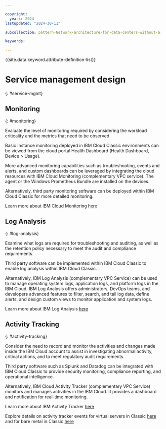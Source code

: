 ```yaml
---

copyright:
  years: 2024
lastupdated: "2024-30-11"

subcollection: pattern-Network-architecture-for-data-centers-without-a-Transit-Gateway-service

keywords:

---
```


{{site.data.keyword.attribute-definition-list}}

# Service management design
{: #service-mgmt}

## Monitoring
{: #monitoring}

Evaluate the level of monitoring required by considering the workload criticality and the metrics that need to be observed.

Basic instance monitoring deployed in IBM Cloud Classic environments can be viewed from the cloud portal Health Dashboard (Health Dashboard, Device \> Usage).

More advanced monitoring capabilities such as troubleshooting, events and alerts, and custom dashboards can be leveraged by integrating the cloud resources with IBM Cloud Monitoring (complementary VPC service). The agent or the Windows Prometheus Bundle are installed on the devices.

Alternatively, third party monitoring software can be deployed within IBM Cloud Classic for more detailed monitoring.

Learn more about IBM Cloud Monitoring [here](/docs/monitoring?topic=monitoring-getting-started#getting-started)

## Log Analysis
{: #log-analysis}

Examine what logs are required for troubleshooting and auditing, as well as the retention policy necessary to meet the audit and compliance requirements.

Third party software can be implemented within IBM Cloud Classic to enable log analysis within IBM Cloud Classic.

Alternatively, IBM Log Analysis (complementary VPC Service) can be used to manage operating system logs, application logs, and platform logs in the IBM Cloud. IBM Log Analysis offers administrators, DevOps teams, and developers advanced features to filter, search, and tail log data, define alerts, and design custom views to monitor application and system logs.

Learn more about IBM Log Analysis [here](/docs/log-analysis?topic=log-analysis-getting-started#getting-started)

## Activity Tracking
{: #activity-tracking}

Consider the need to record and monitor the activities and changes made inside the IBM Cloud account to assist in investigating abnormal activity, critical actions, and to meet regulatory audit requirements.

Third party software such as Splunk and Datadog can be integrated with IBM Cloud Classic to provide security monitoring, compliance reporting, and operational intelligence.

Alternatively, IBM Cloud Activity Tracker (complementary VPC Service) monitors and manages activities in the IBM Cloud. It provides a dashboard and notification for real-time monitoring.

Learn more about IBM Activity Tracker [here](/docs/activity-tracker?topic=activity-tracker-getting-started)

Explore details on activity tracker events for virtual servers in Classic [here](/docs/virtual-servers?topic=virtual-servers-at_events) and for bare metal in Classic [here](/docs/bare-metal?topic=bare-metal-bm-at-events)
